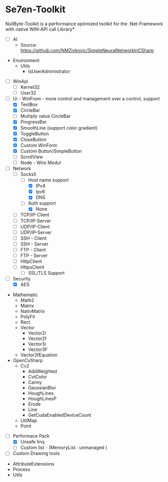 # Se7en-Toolkit
NullByte-Toolkit is a performance optimized toolkit for the .Net-Framework with native WIN-API call Library*


- [ ] AI
  - Source: https://github.com/NMZivkovic/SimpleNeuralNetworkInCSharp
- Environment
  - Utils
    - IsUserAdministrator
    
- [ ] WinApi 
  - [ ] Kernel32
  - [ ] User32
- [ ] Ui - WinFrom - more control and management over a control, support
  - [x] TextBox
  - [x] CircleBar
  - [ ] Multiply value CircleBar
  - [x] ProgressBar
  - [x] SmoothLine (support color gradient)
  - [x] ToggleButton
  - [x] CloseButton
  - [x] Custom WinForm
  - [x] Custom Button/SimpleButton
  - [ ] ScrollView
  - [ ] Node - Wire Modul
- [ ] Network
  - [ ] Socks5
    - [ ] Host name support
      - [x] IPv4
      - [x] Ipv6
      - [x] DNS
    - [ ] Auth support
      - [x] None
  - [ ] TCP/IP-Client
  - [ ] TCP/IP-Server
  - [ ] UDP/IP-Client
  - [ ] UDP/IP-Server
  - [ ] SSH - Client
  - [ ] SSH - Server
  - [ ] FTP - Client
  - [ ] FTP - Server
  - [ ] HttpClient
  - [ ] HttpsClient
    - [ ] SSL/TLS Support 
- [ ] Security
  - [x] AES
- Mathematic
  - Math2
  - Matrix
  - NativMatrix
  - PolyFit
  - Rect
  - Vector
    - Vector2i
    - Vector2f
    - Vector3i
    - Vector3F
  - Vector2fEquation 
- OpenCvSharp
  - Cv2
    - AddWeighted
    - CvtColor
    - Canny
    - GaussianBlur
    - HoughLines
    - HoughLinesP
    - Erode
    - Line
    - GetCudaEnabledDeviceCount
  - UtilMap
  - Point
- [ ] Performace Pack
  - [x] Unsafe linq
  - [ ] Custom list - (MemoryList<T> : unmanaged )
- [ ]  Custom Drawing tools
- AttributeExtensions
- Process
- Utils
